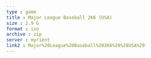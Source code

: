 ```yaml
---
type : game
title : Major League Baseball 2K6 (USA)
size : 2.9 G
format : iso
archive : zip
server : myrient
link2 : Major%20League%20Baseball%202K6%20%28USA%29
---
```

